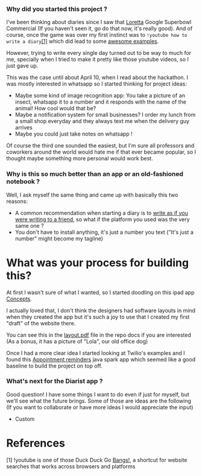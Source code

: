 

### Why did you started this project ?

I've been thinking about diaries since I saw that [Loretta](https://youtu.be/6xSxXiHwMrg) Google Superbowl Commercial (If you haven't seen it, go do that now, it's really good).
And of course, once the game was over my first instinct was to `!youtube how to write a diary`[[1]](#1) which did lead to some [awesome examples](https://youtu.be/fPkPesz-t_Q).

However, trying to write every single day turned out to be way to much for me, specially when I tried to make it pretty like those youtube videos, so I just gave up.

This was the case until about April 10, when I read about the hackathon. I was mostly interested in whatsapp so I started thinking for project ideas:
* Maybe some kind of image recognition app: You take a picture of an insect, whatsapp it to a number and it responds with the name of the animal! How cool would that be?
* Maybe a notification system for small businesses? I order my lunch from a small shop everyday and they always text me when the delivery guy arrives
* Maybe you could just take notes on whatsapp !

Of course the third one sounded the easiest, but I'm sure all professors and coworkers around the world would hate me if that ever became popular, so I thought maybe something more personal would work best.

### Why is this so much better than an app or an old-fashioned notebook ?

Well, I ask myself the same thing and came up with basically this two reasons:
* A common recommendation when starting a diary is to [write as if you were writing to a friend](https://www.skillsyouneed.com/ps/diary-journal.html), so what if the platform you used was the very same one ?
* You don't have to install anything, it's just a number you text ("It's just a number" might become my tagline)

# What was your process for building this?

At first I wasn't sure of what I wanted, so I started doodling on this ipad app [Concepts](https://concepts.app/en/).

I actually loved that, I don't think the designers had software layouts in mind when they created the app but it's such a joy to use that I created my first "draft" of the website there.

You can see this in the [layout.pdf](https://github.com/caruano95/diarist/blob/master/docs/layout.pdf) file in the repo docs if you are interested (As a bonus, it has a picture of "Lola", our old office dog)

Once I had a more clear idea I started looking at Twilio's examples and I found this [Appointment reminders](https://www.twilio.com/docs/sms/tutorials/appointment-reminders-java-spark) java spark app which seemed like a good baseline to build the project on top off.


### What's next for the Diarist app ?
Good question! I have some things I want to do even if just for myself, but we'll see what the future brings. Some of those are ideas are the following (If you want to collaborate or have more ideas I would appreciate the input)

* Custom

# References

<a id="1">[1]</a> !youtube is one of those Duck Duck Go [Bangs!](https://duckduckgo.com/bang), a shortcut for website searches that works across browsers and platforms